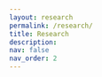 ```yaml
---
layout: research
permalink: /research/
title: Research
description: 
nav: false
nav_order: 2
---
```



